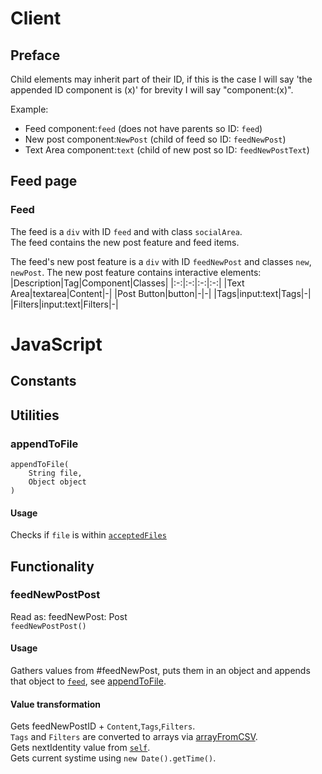 # Client
## Preface
Child elements may inherit part of their ID, if this is the case I will say 'the appended ID component is (x)' for brevity I will say "component:(x)".

Example:
- Feed component:`feed` (does not have parents so ID: `feed`)
- New post component:`NewPost` (child of feed so ID: `feedNewPost`)
- Text Area component:`text` (child of new post so ID: `feedNewPostText`)
## Feed page
### Feed
The feed is a `div` with ID `feed` and with class `socialArea`.  
The feed contains the new post feature and feed items.

The feed's new post feature is a `div` with ID `feedNewPost` and classes `new`, `newPost`.
The new post feature contains interactive elements:
|Description|Tag|Component|Classes|
|:-:|:-:|:-:|:-:|
|Text Area|textarea|Content|-|
|Post Button|button|-|-|
|Tags|input:text|Tags|-|
|Filters|input:text|Filters|-|

# JavaScript
## Constants

## Utilities
### appendToFile
```
appendToFile(
	String file,
	Object object
)
```
#### Usage
Checks if `file` is within [`acceptedFiles`](wip.md)

## Functionality
### feedNewPostPost
Read as: feedNewPost: Post  
`feedNewPostPost()`  
#### Usage
Gathers values from #feedNewPost, puts them in an object and appends that object to [`feed`](feed.md), see [appendToFile](wip.md).
#### Value transformation
Gets feedNewPostID + `Content`,`Tags`,`Filters`.  
`Tags` and `Filters` are converted to arrays via [arrayFromCSV](wip.md).  
Gets nextIdentity value from [`self`](self.md).  
Gets current systime using `new Date().getTime()`.
<!--stackedit_data:
eyJoaXN0b3J5IjpbLTEzNzA3MjYwODQsLTgwMTE3MTUzNiwzMD
k5OTY4OF19
-->